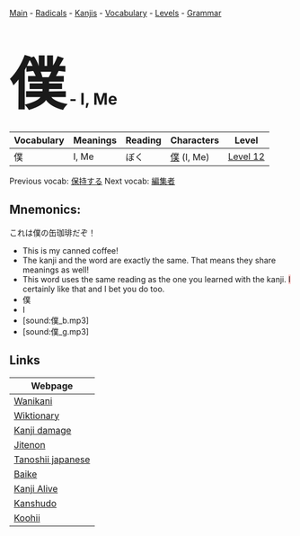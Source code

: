 <style> bigfont {font-size: 100px}</style>
[Main](../README.md) -
[Radicals](../radicals.md) -
[Kanjis](../kanjis.md) -
[Vocabulary](../vocabulary.md) -
[Levels](../levels.md) -
[Grammar](../grammar.md)
# <bigfont> 僕</bigfont> - I, Me 

| Vocabulary | Meanings | Reading | Characters | Level |
| --- | --- | --- | --- | --- |
| 僕 | I, Me | ぼく |  [僕](../kanjis/僕.md) (I, Me) | [Level 12](../levels/wk_level12.md) |

Previous vocab: [保持する](保持する.md) Next vocab: [編集者](編集者.md) 

## Mnemonics:
これは僕の缶珈琲だぞ！
* This is my canned coffee!
* The kanji and the word are exactly the same. That means they share meanings as well!
* This word uses the same reading as the one you learned with the kanji. <span style="background-color:#ffcccb">  I</span> certainly like that and I bet you do too.
* 僕
* I
* [sound:僕_b.mp3]
* [sound:僕_g.mp3]


## Links 

| Webpage |
| --- |
| [Wanikani          ](https://www.wanikani.com/kanji/僕) |
| [Wiktionary        ](https://en.wiktionary.org/wiki/僕) |
| [Kanji damage      ](http://www.kanjidamage.com/kanji/search?utf8=✓&q=僕) |
| [Jitenon           ](https://jitenon.com/kanji/僕) |
| [Tanoshii japanese ](https://www.tanoshiijapanese.com/dictionary/kanji.cfm?k=僕) |
| [Baike             ](https://baike.baidu.com/item/僕) |
| [Kanji Alive       ](https://app.kanjialive.com/僕) |
| [Kanshudo          ](https://www.kanshudo.com/searchmn?q=僕) |
| [Koohii            ](https://kanji.koohii.com/study/kanji/僕) |
